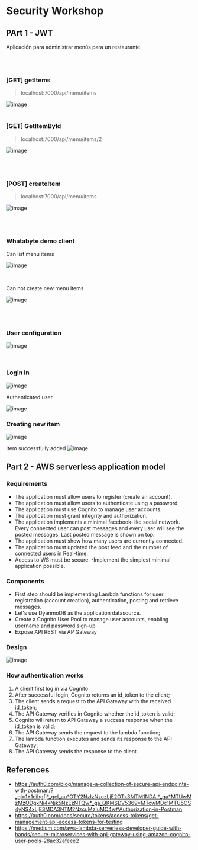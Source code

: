 # Security Workshop

## PArt 1 - JWT

Aplicación para administrar menús para un restaurante

<br><br>
### [GET] getItems


>localhost:7000/api/menu/items

![image](https://github.com/Konstrictorman/menuApp/assets/5210457/701c4ebc-c2c7-44c2-84eb-1e2c1e27b011)
<br><br>

### [GET] GetItemById


>localhost:7000/api/menu/items/2

![image](https://github.com/Konstrictorman/menuApp/assets/5210457/afa0727a-8075-471d-8f06-d2670e25f748)

<br><br>
### [POST] createItem

>localhost:7000/api/menu/items

![image](https://github.com/Konstrictorman/menuApp/assets/5210457/2115d59c-810e-4fb9-8ee5-8bf4ed23ca1f)

<br><br>

### Whatabyte demo client

Can list menu items

![image](https://github.com/Konstrictorman/menuApp/assets/5210457/ae7ffca1-8ce8-40f4-a9d7-b97134b7b041)

<br>

Can not create new menu items

![image](https://github.com/Konstrictorman/menuApp/assets/5210457/acfa2916-9ce3-45be-a099-baf61e6551dc)


<br><br>

### User configuration

![image](https://github.com/Konstrictorman/menuApp/assets/5210457/0a193d8e-e879-45b7-9e98-ba2e273038fe)


<br>

### Login in

![image](https://github.com/Konstrictorman/menuApp/assets/5210457/df97c9a1-f400-4efc-8f84-92fc57ad37a5)

Authenticated user

![image](https://github.com/Konstrictorman/menuApp/assets/5210457/68b30918-55c5-41c6-962f-6108b00767f1)


### Creating new item

![image](https://github.com/Konstrictorman/menuApp/assets/5210457/b433803e-4a04-4739-9899-66bdb7844198)

Item successfully added
![image](https://github.com/Konstrictorman/menuApp/assets/5210457/01e0875a-b91a-4a1d-acb8-08de15a6feb0)



## Part 2 - AWS serverless application model

### Requirements

- The application must allow users to register (create an account).
- The application must allow users to authenticate using a password.
- The application must use Cognito to manage user accounts.
- The application must grant integrity and authorization.
- The application implements a minimal facebook-like social network. Every connected user can post messages and every user will see the posted messages. Last posted message is shown on top.
- The application must show how many users are currently connected.
- The application must updated the post feed and the number of connected users in Real-time.
- Access to WS must be secure.
 -Implement the simplest minimal application possible.

### Components

- First step should be implementing Lambda functions for user registration (account creation), authentication, posting and retrieve messages.
- Let's use DyanmoDB as the application datasource.
- Create a Cognito User Pool to manage user accounts, enabling username and password sign-up
- Expose API REST via AP Gateway

### Design

  ![image](https://github.com/Konstrictorman/menuApp/assets/5210457/b16431d3-a6ce-484c-a449-09e679e250ae)

### How authentication works

1. A client first log in via Cognito
2. After successful login, Cognito returns an id_token to the client;
3. The client sends a request to the API Gateway with the received id_token;
4. The API Gateway verifies in Cognito whether the id_token is valid;
5. Cognito will return to API Gateway a success response when the id_token is valid;
6. The API Gateway sends the request to the lambda function;
7. The lambda function executes and sends its response to the API Gateway;
8. The API Gateway sends the response to the client.


## References

- https://auth0.com/blog/manage-a-collection-of-secure-api-endpoints-with-postman/?_gl=1*1dihgfj*_gcl_au*OTY2NzIzNzczLjE2OTk3MTM1NDA.*_ga*MTUwMzMzODgxNi4xNjk5NzEzNTQw*_ga_QKMSDV5369*MTcwMDc1MTU5OS4yNS4xLjE3MDA3NTM2NzcuMzIuMC4w#Authorization-in-Postman
- https://auth0.com/docs/secure/tokens/access-tokens/get-management-api-access-tokens-for-testing
- https://medium.com/aws-lambda-serverless-developer-guide-with-hands/secure-microservices-with-api-gateway-using-amazon-cognito-user-pools-28ac32afeee2

